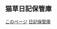 ## 猫草日記保管庫

[このページ](https://necosensei.github.io/)
[日記保管庫](https://necosensei.github.io/nikki.html)

